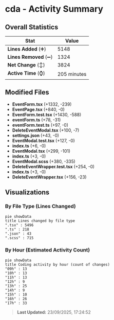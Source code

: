 # cda - Activity Summary 

## Overall Statistics

| Stat                   | Value                                                             |
| ---------------------- | ----------------------------------------------------------------- |
| **Lines Added** (➕)   | 5148                                          |
| **Lines Removed** (➖) | 1324                                        |
| **Net Change** (↕)    | 3824                |
| **Active Time** (⌚)   | 205 minutes |


## Modified Files
- **EventForm.tsx** (+1332, -239)
- **EventPage.tsx** (+840, -0)
- **EventForm.test.tsx** (+1430, -588)
- **eventForm.ts** (+78, -31)
- **eventForm.test.ts** (+97, -0)
- **DeleteEventModal.tsx** (+100, -7)
- **settings.json** (+43, -0)
- **EventModal.test.tsx** (+127, -0)
- **index.ts** (+6, -0)
- **EventModal.tsx** (+299, -101)
- **index.ts** (+3, -0)
- **EventModal.scss** (+380, -335)
- **DeleteEventWrapper.test.tsx** (+254, -0)
- **index.ts** (+3, -0)
- **DeleteEventWrapper.tsx** (+156, -23)

## Visualizations

### By File Type (Lines Changed)

```mermaid
pie showData
title Lines changed by file type
".tsx" : 5496
".ts" : 218
".json" : 43
".scss" : 715
```

### By Hour (Estimated Activity Count)

```mermaid
pie showData
title Coding activity by hour (count of changes)
"09h" : 13
"10h" : 13
"11h" : 13
"12h" : 9
"13h" : 25
"14h" : 9
"15h" : 10
"16h" : 26
"17h" : 33
```


> **Last Updated:** 23/09/2025, 17:24:52